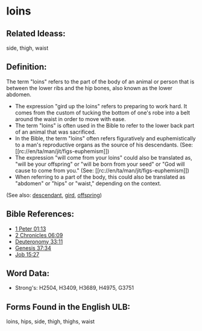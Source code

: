 # loins

## Related Ideass:

side, thigh, waist

## Definition:

The term "loins" refers to the part of the body of an animal or person that is between the lower ribs and the hip bones, also known as the lower abdomen.

* The expression "gird up the loins" refers to preparing to work hard. It comes from the custom of tucking the bottom of one's robe into a belt around the waist in order to move with ease.
* The term "loins" is often used in the Bible to refer to the lower back part of an animal that was sacrificed.
* In the Bible, the term "loins" often refers figuratively and euphemistically to a man's reproductive organs as the source of his descendants. (See: [[rc://en/ta/man/jit/figs-euphemism]])
* The expression "will come from your loins" could also be translated as, "will be your offspring" or "will be born from your seed" or "God will cause to come from you." (See: [[rc://en/ta/man/jit/figs-euphemism]])
* When referring to a part of the body, this could also be translated as "abdomen" or "hips" or "waist," depending on the context.

(See also: [descendant](../other/descendant.md), [gird](../other/gird.md), [offspring](../other/offspring.md))

## Bible References:

* [1 Peter 01:13](rc://en/tn/help/1pe/01/13)
* [2 Chronicles 06:09](rc://en/tn/help/2ch/06/09)
* [Deuteronomy 33:11](rc://en/tn/help/deu/33/11)
* [Genesis 37:34](rc://en/tn/help/gen/37/34)
* [Job 15:27](rc://en/tn/help/job/15/27)

## Word Data:

* Strong's: H2504, H3409, H3689, H4975, G3751

## Forms Found in the English ULB:

loins, hips, side, thigh, thighs, waist


